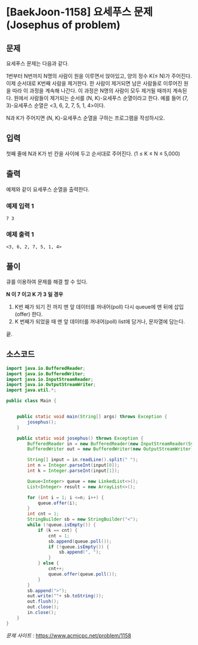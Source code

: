 
# [BaekJoon-1158] 요세푸스 문제(Josephus of problem)


## 문제

요세푸스 문제는 다음과 같다.

1번부터 N번까지 N명의 사람이 원을 이루면서 앉아있고, 양의 정수 K(≤ N)가 주어진다. 이제 순서대로 K번째 사람을 제거한다. 한 사람이 제거되면 남은 사람들로 이루어진 원을 따라 이 과정을 계속해 나간다. 이 과정은 N명의 사람이 모두 제거될 때까지 계속된다. 원에서 사람들이 제거되는 순서를 (N, K)-요세푸스 순열이라고 한다. 예를 들어 (7, 3)-요세푸스 순열은 <3, 6, 2, 7, 5, 1, 4>이다.

N과 K가 주어지면 (N, K)-요세푸스 순열을 구하는 프로그램을 작성하시오.

## 입력

첫째 줄에 N과 K가 빈 칸을 사이에 두고 순서대로 주어진다. (1 ≤ K ≤ N ≤ 5,000)

## 출력

예제와 같이 요세푸스 순열을 출력한다.

### 예제 입력 1 

```
7 3
```

### 예제 출력 1 

```
<3, 6, 2, 7, 5, 1, 4>
```


## 풀이

큐를 이용하여 문제를 해결 할 수 있다.

**N 이 7 이고 K 가 3 일 경우**

1. K번 째가 되기 전 까지 맨 앞 데이터를 꺼내어(poll) 다시 queue에 맨 뒤에 삽입(offer) 한다.
2. K 번째가 되었을 때 맨 앞 데이터를 꺼내어(poll) list에 담거나, 문자열에 담는다.

끝.

## 소스코드

```java
import java.io.BufferedReader;
import java.io.BufferedWriter;
import java.io.InputStreamReader;
import java.io.OutputStreamWriter;
import java.util.*;

public class Main {


    public static void main(String[] args) throws Exception {
        josephus();
    }

    public static void josephus() throws Exception {
        BufferedReader in = new BufferedReader(new InputStreamReader(System.in));
        BufferedWriter out = new BufferedWriter(new OutputStreamWriter(System.out));

        String[] input = in.readLine().split(" ");
        int n = Integer.parseInt(input[0]);
        int k = Integer.parseInt(input[1]);

        Queue<Integer> queue = new LinkedList<>();
        List<Integer> result = new ArrayList<>();

        for (int i = 1; i <=n; i++) {
            queue.offer(i);
        }
        int cnt = 1;
        StringBuilder sb = new StringBuilder("<");
        while (!queue.isEmpty()) {
            if (k == cnt) {
                cnt = 1;
                sb.append(queue.poll());
                if (!queue.isEmpty()) {
                    sb.append(", ");
                }
            } else {
                cnt++;
                queue.offer(queue.poll());
            }
        }
        sb.append(">");
        out.write(""+ sb.toString());
        out.flush();
        out.close();
        in.close();
    }
}
```


*문제 사이트* : https://www.acmicpc.net/problem/1158